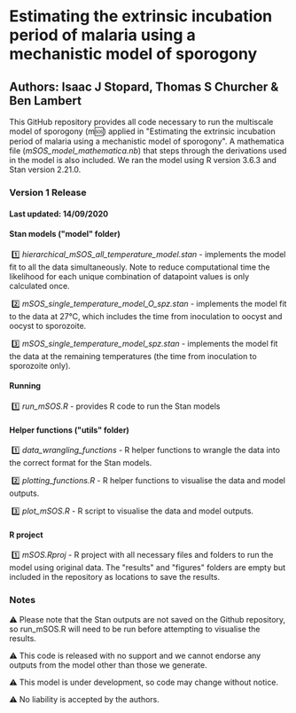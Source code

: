 # Estimating the extrinsic incubation period of malaria using a mechanistic model of sporogony

## Authors: Isaac J Stopard, Thomas S Churcher & Ben Lambert

This GitHub repository provides all code necessary to run the multiscale model of sporogony (m:sos:) applied in "Estimating the extrinsic incubation period of malaria using a mechanistic model of sporogony". A mathematica file (*mSOS_model_mathematica.nb*) that steps through the derivations used in the model is also included. We ran the model using R version 3.6.3 and Stan version 2.21.0.

### Version 1 Release

#### Last updated: 14/09/2020

#### Stan models ("model" folder)

​	:one: *hierarchical_mSOS_all_temperature_model.stan* - implements the model fit to all the data simultaneously. Note to reduce computational time the likelihood for each unique combination of datapoint values is only calculated once.

​	:two: *mSOS_single_temperature_model_O_spz.stan* - implements the model fit to the data at 27°C, which includes the time from inoculation to oocyst and oocyst to sporozoite.

​	:three: *mSOS_single_temperature_model_spz.stan* - implements the model fit the data at the remaining temperatures (the time from inoculation to sporozoite only).

#### Running

​	:one: *run_mSOS.R* - provides R code to run the Stan models

#### Helper functions ("utils" folder)

​	:one: *data_wrangling_functions* - R helper functions to wrangle the data into the correct format for the Stan models.

​	:two: *plotting_functions.R* - R helper functions to visualise the data and model outputs.

​	:three: *plot_mSOS.R* - R script to visualise the data and model outputs.

#### R project

​	:one: *mSOS.Rproj* - R project with all necessary files and folders to run the model using original data. The "results" and "figures" folders are empty but included in the repository as locations to save the results.

### Notes

:warning: Please note that the Stan outputs are not saved on the Github repository, so run_mSOS.R will need to be run before attempting to visualise the results.

:warning: This code is released with no support and we cannot endorse any outputs from the model other than those we generate.

:warning: This model is under development, so code may change without notice.

:warning: No liability is accepted by the authors.

